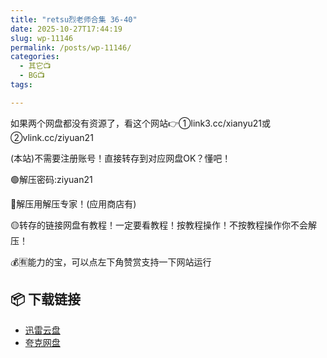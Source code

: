 ```yaml
---
title: "retsu烈老师合集 36-40"
date: 2025-10-27T17:44:19
slug: wp-11146
permalink: /posts/wp-11146/
categories:
  - 其它📺
  - BG📺
tags:

---
```


如果两个网盘都没有资源了，看这个网站👉①link3.cc/xianyu21或②vlink.cc/ziyuan21

(本站)不需要注册账号！直接转存到对应网盘OK？懂吧！

🟢解压密码:ziyuan21

🔵解压用解压专家！(应用商店有)

🟡转存的链接网盘有教程！一定要看教程！按教程操作！不按教程操作你不会解压！

💰🈶能力的宝，可以点左下角赞赏支持一下网站运行

## 📦 下载链接
- [迅雷云盘](https://blziyuan21.com/pay-download/11146?key=1d3770211d&down_id=0)
- [夸克网盘](https://blziyuan21.com/pay-download/11146?key=1d3770211d&down_id=1)

